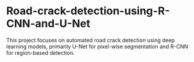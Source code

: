 # Road-crack-detection-using-R-CNN-and-U-Net
This project focuses on automated road crack detection using deep learning models, primarily U-Net for pixel-wise segmentation and R-CNN for region-based detection. 
